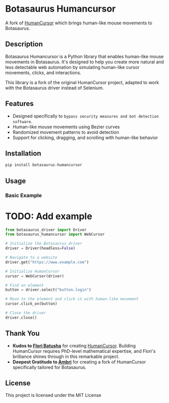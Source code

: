 # Botasaurus Humancursor

A fork of [HumanCursor](https://github.com/riflosnake/HumanCursor) which brings human-like mouse movements to Botasaurus.

## Description

Botasaurus Humancursor is a Python library that enables human-like mouse movements in Botasaurus. It's designed to help you create more natural and less detectable web automation by simulating human-like cursor movements, clicks, and interactions.

This library is a fork of the original HumanCursor project, adapted to work with the Botasaurus driver instead of Selenium.

## Features

- Designed specifically to `bypass security measures and bot detection software`.
- Human-like mouse movements using Bezier curves
- Randomized movement patterns to avoid detection
- Support for clicking, dragging, and scrolling with human-like behavior

## Installation

```bash
pip install botasaurus-humancursor
```

## Usage

### Basic Example

# TODO: Add example
```python
from botasaurus_driver import Driver
from botasaurus_humancursor import WebCursor

# Initialize the Botasaurus driver
driver = Driver(headless=False)

# Navigate to a website
driver.get("https://www.example.com")

# Initialize HumanCursor
cursor = WebCursor(driver)

# Find an element
button = driver.select("button.login")

# Move to the element and click it with human-like movement
cursor.click_on(button)

# Close the driver
driver.close()
```

## Thank You  

- **Kudos to [Flori Batusha](https://github.com/riflosnake)** for creating [HumanCursor](https://github.com/riflosnake/HumanCursor). Building HumanCursor requires PhD-level mathematical expertise, and Flori's brilliance shines through in this remarkable project.  
- **Deepest Gratitude to [Ambri](https://github.com/iLeaf30/)** for creating a fork of HumanCursor specifically tailored for Botasaurus.

## License

This project is licensed under the MIT License